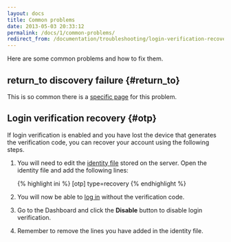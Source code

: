 ```yaml
---
layout: docs
title: Common problems
date: 2013-05-03 20:33:12
permalink: /docs/1/common-problems/
redirect_from: /documentation/troubleshooting/login-verification-recovery/
---
```


Here are some common problems and how to fix them.

## return_to discovery failure    {#return_to}

This is so common there is a [specific page](/docs/1/return_to) for this problem.

## Login verification recovery   {#otp}

If login verification is enabled and you have lost the device that generates the verification code, you can recover your account using the following steps.

1. You will need to edit the [identity file](/docs/1/identity-files) stored on the server.  Open the identity file and add the following lines:

    {% highlight ini %}
[otp]
    type=recovery
    {% endhighlight %}

2. You will now be able to [log in](/docs/1/login) without the verification code.

3. Go to the Dashboard and click the **Disable** button to disable login verification.

4. Remember to remove the lines you have added in the identity file.